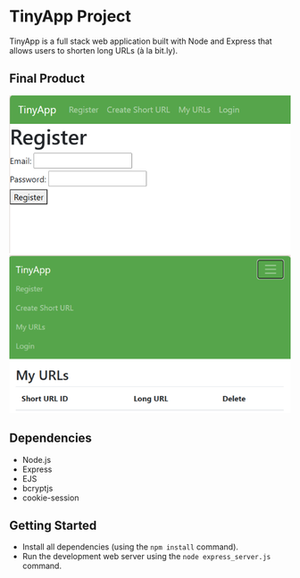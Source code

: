 # TinyApp Project

TinyApp is a full stack web application built with Node and Express that allows users to shorten long URLs (à la bit.ly).

## Final Product

!["Register page with menu bar on top"](https://github.com/jon-jh/tinyapp/blob/main/docs/menu-bar.png?raw=true)
!["Expanded menu bar for smaller screen"](https://github.com/jon-jh/tinyapp/blob/main/docs/menu-expand.png?raw=true)

## Dependencies

- Node.js
- Express
- EJS
- bcryptjs
- cookie-session

## Getting Started

- Install all dependencies (using the `npm install` command).
- Run the development web server using the `node express_server.js` command.